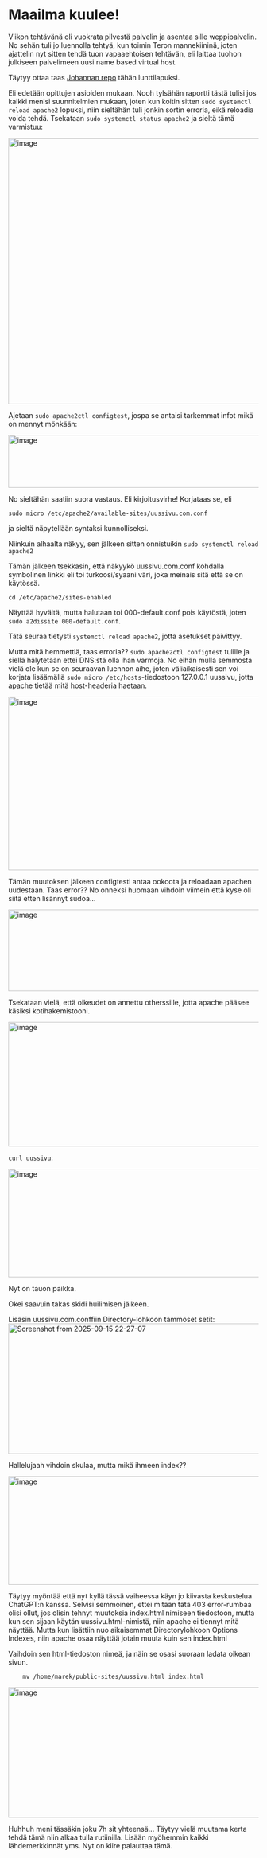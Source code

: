 # Maailma kuulee!

Viikon tehtävänä oli vuokrata pilvestä palvelin ja asentaa sille weppipalvelin.
No sehän tuli jo luennolla tehtyä, kun toimin Teron mannekiininä, joten ajattelin nyt sitten tehdä tuon vapaaehtoisen tehtävän, eli laittaa tuohon julkiseen palvelimeen uusi name based virtual host.

Täytyy ottaa taas [Johannan repo](https://github.com/johannaheinonen/johanna-test-repo/blob/main/linux-03092025.md) tähän lunttilapuksi.

Eli edetään opittujen asioiden mukaan. Nooh tylsähän raportti tästä tulisi jos kaikki menisi suunnitelmien mukaan, joten kun koitin sitten `sudo systemctl reload apache2` lopuksi, niin sieltähän tuli jonkin sortin erroria, eikä reloadia voida tehdä. Tsekataan `sudo systemctl status apache2` ja sieltä tämä varmistuu:

<img width="906" height="535" alt="image" src="https://github.com/user-attachments/assets/e6bbccbd-31dc-4849-841a-7a37243d5667" />

Ajetaan `sudo apache2ctl configtest`, jospa se antaisi tarkemmat infot mikä on mennyt mönkään:

<img width="861" height="106" alt="image" src="https://github.com/user-attachments/assets/f969f174-ebfc-418f-bfaa-c7d98416c0b0" />


No sieltähän saatiin suora vastaus. Eli kirjoitusvirhe! 
Korjataas se, eli 

`sudo micro /etc/apache2/available-sites/uussivu.com.conf`

ja sieltä näpytellään syntaksi kunnolliseksi. 

Niinkuin alhaalta näkyy, sen jälkeen sitten onnistuikin `sudo systemctl reload apache2`

Tämän jälkeen tsekkasin, että näkyykö uussivu.com.conf kohdalla symbolinen linkki eli toi turkoosi/syaani väri, joka meinais sitä että se on käytössä. 

`cd /etc/apache2/sites-enabled`

Näyttää hyvältä, mutta halutaan toi 000-default.conf pois käytöstä, joten `sudo a2dissite 000-default.conf`. 

Tätä seuraa tietysti `systemctl reload apache2`, jotta asetukset päivittyy.

Mutta mitä hemmettiä, taas erroria?? `sudo apache2ctl configtest` tulille ja siellä hälytetään ettei DNS:stä olla ihan varmoja. No eihän mulla semmosta vielä ole kun se on seuraavan luennon aihe, joten väliaikaisesti sen voi korjata lisäämällä `sudo micro /etc/hosts`-tiedostoon 127.0.0.1 uussivu, jotta apache tietää mitä host-headeria haetaan. 


<img width="876" height="349" alt="image" src="https://github.com/user-attachments/assets/eb33f307-ce24-4568-94d8-ea813b3d9617" />

Tämän muutoksen jälkeen configtesti antaa ookoota ja reloadaan apachen uudestaan. Taas error?? No onneksi huomaan vihdoin viimein että kyse oli siitä etten lisännyt sudoa...


<img width="866" height="164" alt="image" src="https://github.com/user-attachments/assets/05db2be0-bb5b-48a6-aa80-50ae052fe670" />

Tsekataan vielä, että oikeudet on annettu otherssille, jotta apache pääsee käsiksi kotihakemistooni.

<img width="861" height="250" alt="image" src="https://github.com/user-attachments/assets/9e1d8ab1-ec75-47cf-9ae3-fa69cc53fa79" />

`curl uussivu`:

<img width="830" height="218" alt="image" src="https://github.com/user-attachments/assets/e1c85749-1cc1-4596-8590-cb5f853cbcdc" />

Nyt on tauon paikka.

Okei saavuin takas skidi huilimisen jälkeen.

Lisäsin uussivu.com.conffiin Directory-lohkoon tämmöset setit:
<img width="841" height="262" alt="Screenshot from 2025-09-15 22-27-07" src="https://github.com/user-attachments/assets/473bb0b0-01bd-4768-9de8-a8208204d27c" />

Hallelujaah vihdoin skulaa, mutta mikä ihmeen index??

<img width="830" height="218" alt="image" src="https://github.com/user-attachments/assets/29304e89-f7b1-4f14-9384-0440beb8f462" />

Täytyy myöntää että nyt kyllä tässä vaiheessa käyn jo kiivasta keskustelua ChatGPT:n kanssa. Selvisi semmoinen, ettei mitään tätä 403 error-rumbaa olisi ollut, jos olisin tehnyt muutoksia index.html nimiseen tiedostoon, mutta kun sen sijaan käytän uussivu.html-nimistä, niin apache ei tiennyt mitä näyttää. Mutta kun lisättiin nuo aikaisemmat Directorylohkoon Options Indexes, niin apache osaa näyttää jotain muuta kuin sen index.html

Vaihdoin sen html-tiedoston nimeä, ja näin se osasi suoraan ladata oikean sivun.

        mv /home/marek/public-sites/uussivu.html index.html


<img width="841" height="262" alt="image" src="https://github.com/user-attachments/assets/9d7a8202-dd4e-4b36-9af6-e7f12d10d4bb" />

Huhhuh meni tässäkin joku 7h sit yhteensä... Täytyy vielä muutama kerta tehdä tämä niin alkaa tulla rutiinilla. Lisään myöhemmin kaikki lähdemerkkinnät yms. Nyt on kiire palauttaa tämä.

